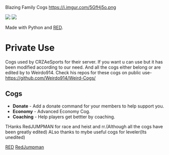 Blazing Family Cogs
https://i.imgur.com/5GfHj5o.png

[<img src="https://discordapp.com/api/guilds/374596069989810176/widget.png?style=shield">](https://discord.gg/nnp9Zw5) [<img src="https://img.shields.io/badge/discord-py-blue.svg">](https://github.com/Rapptz/discord.py)

Made with Python and [RED](https://github.com/Cog-Creators/Red-DiscordBot).

# Private Use
Cogs used by CRZAeSports for their server. If you want u can use but it has been modified according to our need.
And all the cogs either belong or are edited by to Weirdo914.
Check his repos for these cogs on public use- https://github.com/Weirdo914/Weird-Cogs/
## Cogs

 * **Donate** - Add a donate command for your members to help support you.
 * **Economy** - Advanced Economy Cog.
 * **Coaching** - Help players get bettter by coaching.

THanks RedJUMPMAN for race and heist and rr.(Although all the cogs have been greatly edited)
ALso thanks to mybe useful cogs for leveler(Its unedited)

[RED](https://github.com/Cog-Creators/Red-DiscordBot)
[RedJumpman](https://github.com/RedJumpman)
